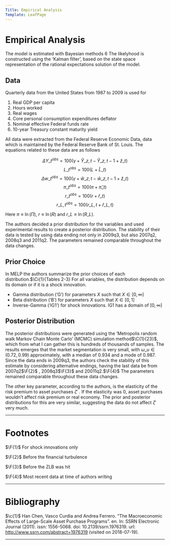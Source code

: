 ```yaml
---
Title: Empirical Analysis
Template: LeafPage
---
```


# Empirical Analysis
$\newcommand{\F}[1]{^{[\text{F}#1]}}$$\newcommand{\C}[2]{^{[#1\text{, p.#2}]}}$$\newcommand{\c}[1]{^{[#1]}}$$\newcommand{\Ci}[2]{^{[#1\text{, #2}]}}$
The model is estimated with Bayesian methods 6 The likelyhood is constructed using the ‘Kalman filter’, based on the state space representation of the rational expectations solution of the model.

## Data

Quarterly data from the United States from 1987 to 2009 is used for

1. Real GDP per capita
2. Hours worked
3. Real wages
4. Core personal consumption expenditures deflator
5. Nominal effective Federal funds rate
6. 10-year Treasury constant maturity yield

All data were extracted from the Federal Reserve Economic Data, data which is maintained by the Federal Reserve Bank of St. Louis. The equations related to these data are as follows

$$\Delta Y\_t^{obs}=100\left(\gamma+\hat{Y}\_{z,t}-\hat{Y}\_{z,t-1}+\hat{z}\_t\right)$$
$$L\_t^{obs}=100\left(L+\hat{L}\_t\right)$$
$$\Delta w\_t^{obs}=100\left(\gamma+\hat{w}\_{z,t}-\hat{w}\_{z,t-1}+\hat{z}\_t\right)$$
$$\pi\_t^{obs}=100\left(\pi+\hat{\pi}\_t\right)$$
$$r\_t^{obs}=100\left(r+\hat{r}\_t\right)$$
$$r\_{L,t}^{obs}=100\left(r\_{L,t}+\hat{r}\_{L,t}\right)$$

Here $\pi\equiv\ln\left(\Pi\right)$, $r\equiv\ln\left(R\right)$ and $r\_L\equiv\ln\left(R\_L\right)$.

The authors decided a prior distribution for the variables and used experimental results to create a posterior distribution. The stability of their data is tested by using data ending not only in 2009q3, but also 2007q2, 2008q3 and 2011q2. The parameters remained comparable throughout the data changes.

## Prior Choice

In MELP the authors summarize the prior choices of each distribution.$\Ci{1}{Tables 2-3} For all variables, the distribution depends on its domain or if it is a shock innovation.

* Gamma distribution (‘G’) for parameters $X$ such that $X\in[0,\infty]$
* Beta distribution (‘B’) for parameters $X$ such that $X\in[0,1]$
* Inverse-Gamma (‘IG1’) for shock innovations. IG1 has a domain of $[0, \infty]$

## Posterior Distribution

The posterior distributions were generated using the ‘Metropolis random walk Markov Chain Monte Carlo’ (MCMC) simulation method$\C{1}{23}$, which from what I can gather this is hundreds of thousands of samples. The results emerges that the market segmentation is very small, with $\omega\_u\in(0.72,0.99)$ approximately, with a median of 0.934 and a mode of 0.987. Since the data ends in 2009q3, the authors check the stability of this estimate by considering alternative endings, having the last data be from 2007q2$\F{2}$ , 2008q3$\F{3}$ and 20011q2.$\F{4}$ The parameters remained comparable throughout these data changes.

The other key parameter, according to the authors, is the elasticity of the risk premium to asset purchases $\zeta'$ . If the elasticity was 0, asset purchases wouldn’t affect risk premium or real economy. The prior and posterior distributions for this are very similar, suggesting the data do not affect $\zeta'$ very much.

---

# Footnotes

$\F{1}$ For shock innovations only

$\F{2}$ Before the financial turbulence

$\F{3}$ Before the ZLB was hit

$\F{4}$ Most recent data at time of authors writing

---

# Bibliography

$\c{1}$ Han Chen, Vasco Curdia and Andrea Ferrero. “The Macroeconomic Effects of Large-Scale Asset Purchase Programs”. en. In: SSRN Electronic Journal (2011). issn: 1556-5068. doi: 10.2139/ssrn.1976319. url: http://www.ssrn.com/abstract=1976319 (visited on 2018-07-19).

---
